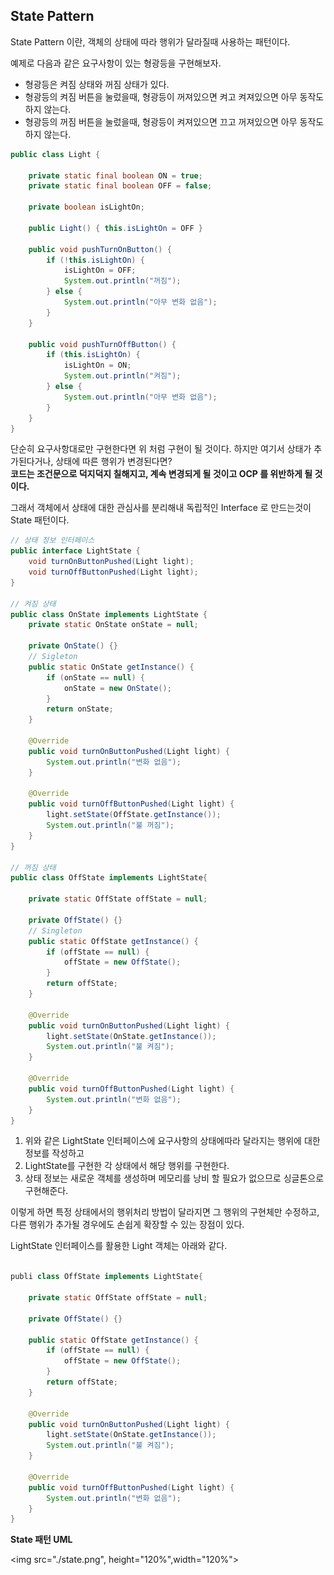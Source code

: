 State Pattern
-- 

State Pattern 이란, 객체의 상태에 따라 행위가 달라질때 사용하는 패턴이다.

예제로 다음과 같은 요구사항이 있는 형광등을 구현해보자.

- 형광등은 켜짐 상태와 꺼짐 상태가 있다.
- 형광등의 켜짐 버튼을 눌렀을때, 형광등이 꺼져있으면 켜고 켜져있으면 아무 동작도 하지 않는다.
- 형광등의 꺼짐 버튼을 눌렀을때, 형광등이 켜져있으면 끄고 꺼져있으면 아무 동작도 하지 않는다.

```` java
public class Light {

    private static final boolean ON = true;
    private static final boolean OFF = false;
    
    private boolean isLightOn;
    
    public Light() { this.isLightOn = OFF }
    
    public void pushTurnOnButton() {
        if (!this.isLightOn) {
            isLightOn = OFF;
            System.out.println("꺼짐");
        } else {
            System.out.println("아무 변화 없음");
        }
    }
    
    public void pushTurnOffButton() {
        if (this.isLightOn) {
            isLightOn = ON;
            System.out.println("켜짐");
        } else {
            System.out.println("아무 변화 없음");
        }
    }
}
````
  
단순히 요구사항대로만 구현한다면 위 처럼 구현이 될 것이다. 
하지만 여기서 상태가 추가된다거나, 상태에 따른 행위가 변경된다면?  
**코드는 조건문으로 덕지덕지 칠해지고, 계속 변경되게 될 것이고 OCP 를 위반하게 될 것이다.**  
  
그래서 객체에서 상태에 대한 관심사를 분리해내 독립적인 Interface 로 만드는것이 State 패턴이다.  

```` java
// 상태 정보 인터페이스
public interface LightState {
    void turnOnButtonPushed(Light light);
    void turnOffButtonPushed(Light light);
}

// 켜짐 상태
public class OnState implements LightState {
    private static OnState onState = null;

    private OnState() {}
    // Sigleton
    public static OnState getInstance() {
        if (onState == null) {
            onState = new OnState();
        }
        return onState;
    }

    @Override
    public void turnOnButtonPushed(Light light) {
        System.out.println("변화 없음");
    }

    @Override
    public void turnOffButtonPushed(Light light) {
        light.setState(OffState.getInstance());
        System.out.println("불 꺼짐");
    }
}

// 꺼짐 상태 
public class OffState implements LightState{

    private static OffState offState = null;

    private OffState() {}
    // Singleton
    public static OffState getInstance() {
        if (offState == null) {
            offState = new OffState();
        }
        return offState;
    }

    @Override
    public void turnOnButtonPushed(Light light) {
        light.setState(OnState.getInstance());
        System.out.println("불 켜짐");
    }

    @Override
    public void turnOffButtonPushed(Light light) {
        System.out.println("변화 없음");
    }
}
````
1. 위와 같은 LightState 인터페이스에 요구사항의 상태에따라 달라지는 행위에 대한 정보를 작성하고
2. LightState를 구현한 각 상태에서 해당 행위를 구현한다.
3. 상태 정보는 새로운 객체를 생성하며 메모리를 낭비 할 필요가 없으므로 싱글톤으로 구현해준다.  

이렇게 하면 특정 상태에서의 행위처리 방법이 달라지면 그 행위의 구현체만 수정하고, 다른 행위가 추가될 경우에도 손쉽게 확장할 수 있는 장점이 있다.  

LightState 인터페이스를 활용한 Light 객체는 아래와 같다. 

```` java

publi class OffState implements LightState{

    private static OffState offState = null;

    private OffState() {}

    public static OffState getInstance() {
        if (offState == null) {
            offState = new OffState();
        }
        return offState;
    }

    @Override
    public void turnOnButtonPushed(Light light) {
        light.setState(OnState.getInstance());
        System.out.println("불 켜짐");
    }

    @Override
    public void turnOffButtonPushed(Light light) {
        System.out.println("변화 없음");
    }
}

````

**State 패턴 UML**  

<img src="./state.png", height="120%",width="120%">
